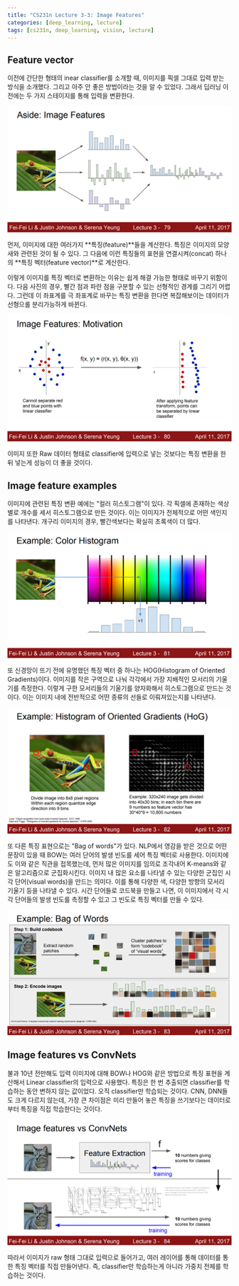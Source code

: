 ```yaml
---
title: "CS231n Lecture 3-3: Image Features"
categories: [deep_learning, lecture]
tags: [cs231n, deep_learning, vision, lecture]
---
```


## Feature vector

이전에 간단한 형태의 inear classifier를 소개할 때, 이미지를 픽셀 그대로 입력 받는 방식을 소개했다. 그리고 아주 안 좋은 방법이라는 것을 알 수 있었다. 그래서 딥러닝 이전에는 두 가지 스테이지를 통해 입력을 변환한다.

![](../assets/image/2022-10-04-cs231n-3-3/image1.png)

먼저, 이미지에 대한 여러가지 **특징(feature)**들을 계산한다. 특징은 이미지의 모양새와 관련된 것이 될 수 있다. 그 다음에 이런 특징들의 표현을 연결시켜(concat) 하나의 **특징 벡터(feature vector)**로 계산한다.

이렇게 이미지를 특징 벡터로 변환하는 이유는 쉽게 해결 가능한 형태로 바꾸기 위함이다. 다음 사진의 경우, 빨간 점과 파란 점을 구분할 수 있는 선형적인 경계를 그리기 어렵다. 그런데 이 좌표계를 극 좌표계로 바꾸는 특징 변환을 한다면 복잡해보이는 데이터가 선형으롤 분리가능하게 바뀐다.

![](../assets/image/2022-10-04-cs231n-3-3/image2.png)

이미지 또한 Raw 데이터 형태로 classifier에 입력으로 넣는 것보다는 특징 변환을 한 뒤 넣는게 성능이 더 좋을 것이다.

## Image feature examples

이미지에 관련된 특징 변환 예에는 "컬러 히스토그램"이 있다. 각 픽셀에 존재하는 색상별로 개수를 세서 히스토그램으로 만든 것이다. 이는 이미지가 전체적으로 어떤 색인지를 나타낸다. 개구리 이미지의 경우, 빨간색보다는 확실히 초록색이 더 많다.

![](../assets/image/2022-10-04-cs231n-3-3/image3.png)

또 신경망이 뜨기 전에 유명했던 특징 벡터 중 하나는 HOG(Histogram of Oriented Gradients)이다. 이미지를 작은 구역으로 나눠 각각에서 가장 지배적인 모서리의 기울기를 측정한다. 이렇게 구한 모서리들의 기울기를 양자화해서 히스토그램으로 만드는 것이다. 이는 이미지 내에 전반적으로 어떤 종류의 선들로 이뤄져있는지를 나타낸다. 

![](../assets/image/2022-10-04-cs231n-3-3/image4.png)

또 다른 특징 표현으로는 "Bag of words"가 있다. NLP에서 영감을 받은 것으로 어떤 문장이 있을 때 BOW는 여러 단어의 발생 빈도를 세어 특징 벡터로 사용한다. 이미지에도 이와 같은 직관을 접목했는데, 먼저 많은 이미지를 임의로 조각내어 K-means와 같은 알고리즘으로 군집화시킨다. 이미지 내 많은 요소를 나타낼 수 있는 다양한 군집인 시각 단어(visual words)을 만드는 의미다. 이를 통해 다양한 색, 다양한 방향의 모서리 기울기 등을 나타낼 수 있다. 시간 단어들로 코드북을 만들고 나면, 이 이미지에서 각 시각 단어들의 발생 빈도를 측정할 수 있고 그 빈도로 특징 벡터를 만들 수 있다.

![](../assets/image/2022-10-04-cs231n-3-3/image5.png)

## Image features vs ConvNets

불과 10년 전만해도 입력 이미지에 대해 BOW나 HOG와 같은 방법으로 특징 표현을 계산해서 Linear classifier의 입력으로 사용했다. 특징은 한 번 추출되면 classifier를 학습하는 동안 변하지 않는 값이었다. 오직 classifier만 학습되는 것이다. CNN, DNN들도 크게 다르지 않는데, 가장 큰 차이점은 미리 만들어 놓은 특징을 쓰기보다는 데이터로부터 특징을 직접 학습한다는 것이다.

![](../assets/image/2022-10-04-cs231n-3-3/image6.png)

따라서 이미지가 raw 형태 그대로 입력으로 들어가고, 여러 레이어를 통해 데이터를 통한 특징 벡터를 직접 만들어낸다. 즉, classifier만 학습하는게 아니라 가중치 전체를 학습하는 것이다.
